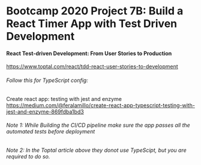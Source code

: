 # Bootcamp 2020 Project 7B: Build a React Timer App with Test Driven Development

#### React Test-driven Development: From User Stories to Production
https://www.toptal.com/react/tdd-react-user-stories-to-development

###### Follow this for TypeScript config:
Create react app: testing with jest and enzyme
https://medium.com/@feralamillo/create-react-app-typescript-testing-with-jest-and-enzyme-869fdba1bd3

###### Note 1: While Building the CI/CD pipeline make sure the app passes all the automated tests before deployment

###### Note 2: In the Toptal article above they donot use TypeScipt, but you are required to do so.
